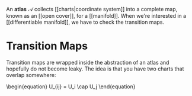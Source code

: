An **atlas** $\mathscr{A}$ collects [[charts|coordinate system]] into a complete map, known as an [[open cover]], for a [[manifold]]. When we're interested in a [[differentiable manifold]], we have to check the transition maps.


# Transition Maps

Transition maps are wrapped inside the abstraction of an atlas and hopefully do not become leaky. The idea is that you have two charts that overlap somewhere:

\begin{equation}
U_{ij} = U_i \cap U_j
\end{equation}
